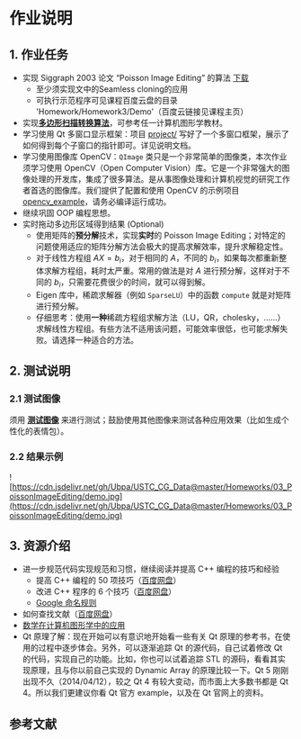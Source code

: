 # 作业说明

## 1. 作业任务

- 实现 Siggraph 2003 论文 “Poisson Image Editing” 的算法 [下载](https://www.cs.jhu.edu/~misha/Fall07/Papers/Perez03.pdf)
  - 至少须实现文中的Seamless cloning的应用
  - 可执行示范程序可见课程百度云盘的目录 'Homework/Homework3/Demo'（百度云链接见课程主页）
- 实现[**多边形扫描转换算法**](ScanningLine.md)，可参考任一计算机图形学教材。
- 学习使用 Qt 多窗口显示框架：项目 [project/](../project/)  写好了一个多窗口框架，展示了如何得到每个子窗口的指针即可。详见说明文档。
- 学习使用图像库 OpenCV：`QImage` 类只是一个非常简单的图像类，本次作业须学习使用 OpenCV（Open Computer Vision）库。它是一个非常强大的图像处理的开发库，集成了很多算法。是从事图像处理和计算机视觉的研究工作者首选的图像库。我们提供了配置和使用 OpenCV 的示例项目 [opencv_example](opencv_example/)，请务必编译运行成功。
- 继续巩固 OOP 编程思想。
- 实时拖动多边形区域得到结果 (Optional)
  - 使用矩阵的**预分解**技术，实现**实时**的 Poisson Image Editing；对特定的问题使用适应的矩阵分解方法会极大的提高求解效率，提升求解稳定性。
  - 对于线性方程组 $AX=b_i$，对于相同的 $A$，不同的 $b_i$，如果每次都重新整体求解方程组，耗时太严重。常用的做法是对 $A$ 进行预分解，这样对于不同的 $b_i$，只需要花费很少的时间，就可以得到解。
  - Eigen 库中，稀疏求解器（例如 `SparseLU`）中的函数 `compute` 就是对矩阵进行预分解。
  - 仔细思考：使用**一种**稀疏方程组求解方法（LU，QR，cholesky，……）求解线性方程组。有些方法不适用该问题，可能效率很低，也可能求解失败。请选择一种适合的方法。
  

## 2. 测试说明

### 2.1 测试图像

须用 [**测试图像**](../project/data/) 来进行测试；鼓励使用其他图像来测试各种应用效果（比如生成个性化的表情包）。

### 2.2 结果示例

![https://cdn.jsdelivr.net/gh/Ubpa/USTC_CG_Data@master/Homeworks/03_PoissonImageEditing/demo.jpg](https://cdn.jsdelivr.net/gh/Ubpa/USTC_CG_Data@master/Homeworks/03_PoissonImageEditing/demo.jpg)

## 3. 资源介绍

- 进一步规范代码实现规范和习惯，继续阅读并提高 C++ 编程的技巧和经验
  - 提高 C++ 编程的 50 项技巧（[百度网盘](http://pan.baidu.com/s/1gdECTBd)）
  - 改进 C++ 程序的 6 个技巧（[百度网盘](http://pan.baidu.com/s/1ntNojhf)）
  - [Google 命名规则](http://zh-google-styleguide-fix.readthedocs.org/en/latest/google-cpp-styleguide/naming.html) 
- 如何查找文献（[百度网盘](http://pan.baidu.com/s/1o6z56T8)）
- [数学在计算机图形学中的应用](http://staff.ustc.edu.cn/~lgliu/Resources/CG/Math_for_CG_Turk_CN.htm) 
- Qt 原理了解：现在开始可以有意识地开始看一些有关 Qt 原理的参考书，在使用的过程中逐步体会。另外，可以逐渐追踪 Qt 的源代码，自己试着修改 Qt 的代码，实现自己的功能。比如，你也可以试着追踪 STL 的源码，看看其实现原理，且与你以前自己实现的 Dynamic Array 的原理比较一下。Qt 5 刚刚出现不久（2014/04/12），较之 Qt 4 有较大变动，而市面上大多数书都是 Qt 4。所以我们更建议你看 Qt 官方 example，以及在 Qt 官网上的资料。

## 参考文献

[^03Perez]: Pérez P, Gangnet M, Blake A. [**Poisson image editing**](https://www.cs.jhu.edu/~misha/Fall07/Papers/Perez03.pdf), ACM Transactions on Graphics (Proc. SIGGRAPH), 22(3): 313-318, 2003.

